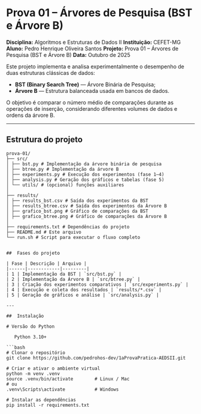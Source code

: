 #  Prova 01 – Árvores de Pesquisa (BST e Árvore B)

**Disciplina:** Algoritmos e Estruturas de Dados II
**Instituição:** CEFET-MG
**Aluno:** Pedro Henrique Oliveira Santos
**Projeto:** Prova 01 – Árvores de Pesquisa (BST e Árvore B)
**Data:** Outubro de 2025

Este projeto implementa e analisa experimentalmente o desempenho de duas estruturas clássicas de dados:
- **BST (Binary Search Tree)** — Árvore Binária de Pesquisa;
- **Árvore B** — Estrutura balanceada usada em bancos de dados.

O objetivo é comparar o número médio de comparações durante as operações de inserção, considerando diferentes volumes de dados e ordens da árvore B.

---

##  Estrutura do projeto

``` Arvore de arquivos
prova-01/
├── src/
│ ├── bst.py # Implementação da árvore binária de pesquisa
│ ├── btree.py # Implementação da árvore B
│ ├── experiments.py # Execução dos experimentos (fase 1–4)
│ ├── analysis.py # Geração dos gráficos e tabelas (fase 5)
│ └── utils/ # (opcional) funções auxiliares
│
├── results/
│ ├── results_bst.csv # Saída dos experimentos da BST
│ ├── results_btree.csv # Saída dos experimentos da Árvore B
│ ├── grafico_bst.png # Gráfico de comparações da BST
│ ├── grafico_btree.png # Gráfico de comparações da Árvore B
│ 
├── requirements.txt # Dependências do projeto
├── README.md # Este arquivo
└── run.sh # Script para executar o fluxo completo


##  Fases do projeto

| Fase | Descrição | Arquivo |
|------|------------|---------|
| 1 | Implementação da BST | `src/bst.py` |
| 2 | Implementação da Árvore B | `src/btree.py` |
| 3 | Criação dos experimentos comparativos | `src/experiments.py` |
| 4 | Execução e coleta dos resultados | `results/*.csv` |
| 5 | Geração de gráficos e análise | `src/analysis.py` |

---

##  Instalação

# Versão do Python

   Python 3.10+

```bash
# Clonar o repositório
git clone https://github.com/pedrohos-dev/1aProvaPratica-AEDSII.git

# Criar e ativar o ambiente virtual
python -m venv .venv
source .venv/bin/activate        # Linux / Mac
# ou
.venv\Scripts\activate           # Windows

# Instalar as dependências
pip install -r requirements.txt
